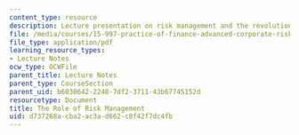 ```yaml
---
content_type: resource
description: Lecture presentation on risk management and the revolution in finance.
file: /media/courses/15-997-practice-of-finance-advanced-corporate-risk-management-spring-2009/d737268acba2ac3ad662c8f42f7dc4fb_MIT15_997s09_lec01_1.pdf
file_type: application/pdf
learning_resource_types:
- Lecture Notes
ocw_type: OCWFile
parent_title: Lecture Notes
parent_type: CourseSection
parent_uid: b6030642-2248-7df2-3711-43b67745152d
resourcetype: Document
title: The Role of Risk Management
uid: d737268a-cba2-ac3a-d662-c8f42f7dc4fb
---
```

